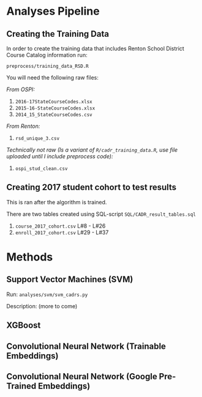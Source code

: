 # Analyses Pipeline

## Creating the Training Data 

In order to create the training data that includes Renton School District Course Catalog information run: 

`preprocess/training_data_RSD.R`

You will need the following raw files:

*From OSPI:*
1. `2016-17StateCourseCodes.xlsx`
2. `2015-16-StateCourseCodes.xlsx`
3. `2014_15_StateCourseCodes.csv`

*From Renton:*

1. `rsd_unique_3.csv`

*Technically not raw (Is a variant of `R/cadr_training_data.R`, use file uploaded until I include preprocess code):*

1. `ospi_stud_clean.csv`

## Creating 2017 student cohort to test results
This is ran after the algorithm is trained.

There are two tables created using SQL-script `SQL/CADR_result_tables.sql`

1. `course_2017_cohort.csv` L#8 - L#26
2. `enroll_2017_cohort.csv` L#29 - L#37


# Methods

## Support Vector Machines (SVM)

Run: `analyses/svm/svm_cadrs.py`

Description: (more to come)

## XGBoost

## Convolutional Neural Network (Trainable Embeddings)

## Convolutional Neural Network (Google Pre-Trained Embeddings)
